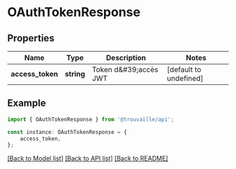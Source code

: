 # OAuthTokenResponse


## Properties

Name | Type | Description | Notes
------------ | ------------- | ------------- | -------------
**access_token** | **string** | Token d\&#39;accès JWT | [default to undefined]

## Example

```typescript
import { OAuthTokenResponse } from '@trouvaille/api';

const instance: OAuthTokenResponse = {
    access_token,
};
```

[[Back to Model list]](../README.md#documentation-for-models) [[Back to API list]](../README.md#documentation-for-api-endpoints) [[Back to README]](../README.md)
